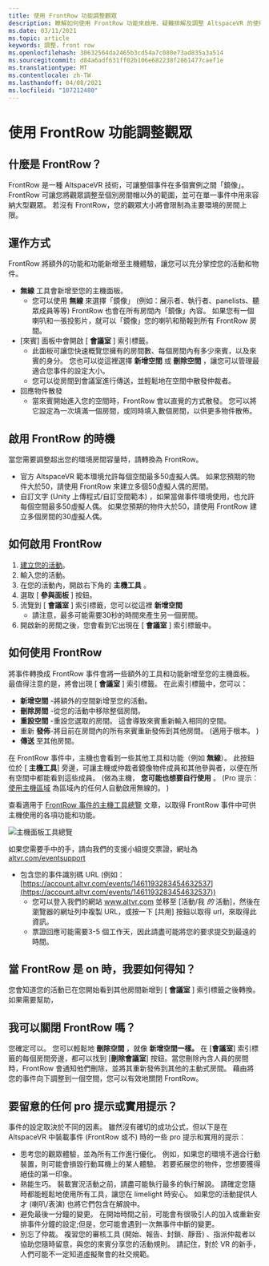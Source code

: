 ```yaml
---
title: 使用 FrontRow 功能調整觀眾
description: 瞭解如何使用 FrontRow 功能來啟用、疑難排解及調整 AltspaceVR 的使用者。
ms.date: 03/11/2021
ms.topic: article
keywords: 調整，front row
ms.openlocfilehash: 30632564da2465b3cd54a7c080e73ad835a3a514
ms.sourcegitcommit: d84a6adf631ff02b106e682238f2861477caef1e
ms.translationtype: MT
ms.contentlocale: zh-TW
ms.lasthandoff: 04/08/2021
ms.locfileid: "107212480"
---
```

# <a name="scaling-your-audiences-with-frontrow-feature"></a>使用 FrontRow 功能調整觀眾

## <a name="what-is-frontrow"></a>什麼是 FrontRow？

FrontRow 是一種 AltspaceVR 技術，可讓整個事件在多個實例之間「鏡像」。 FrontRow 可讓您將觀眾調整至個別房間帽以外的範圍，並可在單一事件中用來容納大型觀眾。 若沒有 FrontRow，您的觀眾大小將會限制為主要環境的房間上限。

## <a name="how-does-it-work"></a>運作方式

FrontRow 將額外的功能和功能新增至主機體驗，讓您可以充分掌控您的活動和物件。 

* **無線** 工具會新增至您的主機面板。
    * 您可以使用 **無線** 來選擇「鏡像」 (例如：展示者、執行者、panelists、聽眾成員等等) FrontRow 也會在所有房間內「鏡像」內容。 如果您有一個喇叭和一張投影片，就可以「鏡像」您的喇叭和簡報到所有 FrontRow 房間。
* [來賓] 面板中會開啟 [ **會議室** ] 索引標籤。
    * 此面板可讓您快速概覽您擁有的房間數、每個房間內有多少來賓，以及來賓的身分。 您也可以從這裡選擇 **新增空間** 或 **刪除空間** ，讓您可以管理最適合您事件的設定大小。
    * 您可以從房間到會議室進行傳送，並輕鬆地在空間中散發仲裁者。
* 回應物件散發
    * 當來賓開始進入您的空間時，FrontRow 會以直覺的方式散發。 您可以將它設定為一次填滿一個房間，或同時填入數個房間，以供更多物件散佈。

## <a name="when-to-enable-frontrow"></a>啟用 FrontRow 的時機

當您需要調整超出您的環境房間容量時，請轉換為 FrontRow。

* 官方 AltspaceVR 範本環境允許每個空間最多50虛擬人偶。 如果您預期的物件大於50，請使用 FrontRow 來建立多個50虛擬人偶的房間。
* 自訂文字 (Unity 上傳程式/自訂空間範本) ，如果當做事件環境使用，也允許每個空間最多50虛擬人偶。 如果您預期的物件大於50，請使用 FrontRow 建立多個房間的30虛擬人偶。

## <a name="how-to-enable-frontrow"></a>如何啟用 FrontRow

1. [建立您的活動](https://account.altvr.com/events/new)。
2. 輸入您的活動。
3. 在您的活動內，開啟右下角的 **主機工具** 。
4. 選取 [ **參與面板** ] 按鈕。
5. 流覽到 [ **會議室** ] 索引標籤，您可以從這裡 **新增空間**
    * 請注意，最多可能需要30秒的時間來產生另一個房間。 
6. 開啟新的房間之後，您會看到它出現在 [ **會議室** ] 索引標籤中。 

## <a name="how-to-use-frontrow"></a>如何使用 FrontRow

將事件轉換成 FrontRow 事件會將一些額外的工具和功能新增至您的主機面板。 最值得注意的是，將會出現 [ **會議室** ] 索引標籤。 在此索引標籤中，您可以：

* **新增空間** -將額外的空間新增至您的活動。 
* **刪除房間** -從您的活動中移除整個房間。
* **重設空間** -重設您選取的房間。 這會導致來賓重新輸入相同的空間。
* 重新 **發佈**-將目前在房間內的所有來賓重新發佈到其他房間。  (適用于根本。 ) 
* **傳送** 至其他房間。

在 FrontRow 事件中，主機也會看到一些其他工具和功能（例如 **無線**）。 此按鈕位於 [ **主機工具**] 旁邊，可讓主機或仲裁者鏡像物件成員和其他參與者，以便在所有空間中都能看到這些成員。  (做為主機， **您可能也想要自行使用** 。  (Pro 提示： [使用主機區域](https://altvr.com/holiday2020/) 為區域內的任何人自動啟用無線的。 ) 

查看適用于 [FrontRow 事件的主機工具總覽](../tutorials/host-tools-for-events.md) 文章，以取得 FrontRow 事件中可供主機使用的各項功能和功能。

![主機面板工具總覽](images/scaling-audiences.png)

如果您需要手中的手，請向我們的支援小組提交票證，網址為 [altvr.com/eventsupport](https://help.altvr.com/hc/en-us/requests/new?ticket_form_id=360001833313)

* 包含您的事件識別碼 URL (例如： [https://account.altvr.com/events/1461193283454632537](https://account.altvr.com/events/1461193283454632537)) 
    * 您可以登入我們的網站 www.altvr.com 並移至 [活動/我 *的* 活動]，然後在瀏覽器的網址列中複製 URL，或按一下 [共用] 按鈕以取得 url，來取得此資訊。
    * 票證回應可能需要3-5 個工作天，因此請盡可能將您的要求提交到最遠的時間。
 
## <a name="how-will-i-know-when-frontrow-is-on"></a>當 FrontRow 是 on 時，我要如何得知？

您會知道您的活動已在您開始看到其他房間新增到 [ **會議室** ] 索引標籤之後轉換。如果需要幫助， 
 
## <a name="can-i-turn-off-frontrow"></a>我可以關閉 FrontRow 嗎？

您確定可以。 您可以輕鬆地 **刪除空間** ，就像 **新增空間一樣。** 在 [**會議室**] 索引標籤的每個房間旁邊，都可以找到 [**刪除會議室**] 按鈕。當您刪除內含人員的房間時，FrontRow 會通知他們刪除，並將其重新發佈到其他的主動式房間。 藉由將您的事件向下調整到一個空間，您可以有效地關閉 FrontRow。 
 
## <a name="any-pro-tips-or-helpful-hints-to-be-aware-of"></a>要留意的任何 pro 提示或實用提示？

事件的設定取決於不同的因素。 雖然沒有確切的成功公式，但以下是在 AltspaceVR 中裝載事件 (FrontRow 或不) 時的一些 pro 提示和實用的提示：
* 思考您的觀眾體驗，並為所有工作進行優化。 例如，如果您的環境不適合行動裝置，則可能會損毀行動耳機上的某人體驗。 若要拓展您的物件，您想要獲得絕佳的第一印象。
* 熟能生巧。 裝載實況活動之前，請盡可能執行最多的執行解說。 請確定您隨時都能輕鬆地使用所有工具，讓您在 limelight 時安心。 如果您的活動提供人才 (喇叭/表演) 也將它們包含在解說中。
* 避免最後一分鐘的變更。 在開始時間之前，可能會有很吸引人的加入或重新安排事件分鐘的設定;但是，您可能會遇到一次無事件中斷的變更。 
* 別忘了仲裁。 複習您的審核工具 (開始、報告、封鎖、靜音) 、指派仲裁者以協助您隨時留意，與您的來賓分享您的活動規則。 請記住，對於 VR 的新手，人們可能不一定知道虛擬聚會的社交規範。